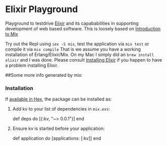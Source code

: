 # Elixir Playground
Playground to testdrive [Elixir](http://www.elixir-lang.org) and its capababilities in supporting development of web based software.
This is loosely based on [Introduction to Mix](http://elixir-lang.org/getting-started/mix-otp/introduction-to-mix.html)

Try out the Repl using `iex -S mix`, test the application via `mix test` or compile it via `mix compile`
That is we assume you have a working installation of Erlang/Elixir/Mix.
On my Mac I simply did an `brew install elixir` and I was done. Please consult [Installing Elixir](http://elixir-lang.org/install.html) if you happen to have a problem installing Elixir.
  

##Some more info generated by mix:
### Installation

If [available in Hex](https://hex.pm/docs/publish), the package can be installed as:

  1. Add kv to your list of dependencies in `mix.exs`:

        def deps do
          [{:kv, "~> 0.0.1"}]
        end

  2. Ensure kv is started before your application:

        def application do
          [applications: [:kv]]
        end

